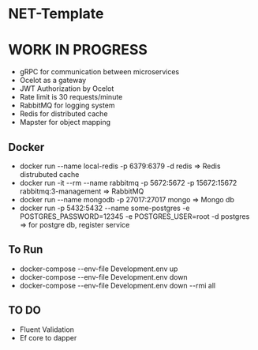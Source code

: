 # NET-Template

# WORK IN PROGRESS

* gRPC for communication between microservices
* Ocelot as a gateway
* JWT Authorization by Ocelot
* Rate limit is 30 requests/minute
* RabbitMQ for logging system
* Redis for distributed cache
* Mapster for object mapping


## Docker

* docker run --name local-redis -p 6379:6379 -d redis => Redis distrubuted cache
* docker run -it --rm --name rabbitmq -p 5672:5672 -p 15672:15672 rabbitmq:3-management  => RabbitMQ
* docker run --name mongodb -p 27017:27017 mongo => Mongo db
* docker run -p 5432:5432 --name some-postgres -e POSTGRES_PASSWORD=12345 -e POSTGRES_USER=root -d postgres => for postgre db, register service

## To Run
* docker-compose --env-file Development.env up
* docker-compose --env-file Development.env down 
* docker-compose --env-file Development.env down --rmi all

## TO DO
* Fluent Validation
* Ef core to dapper
